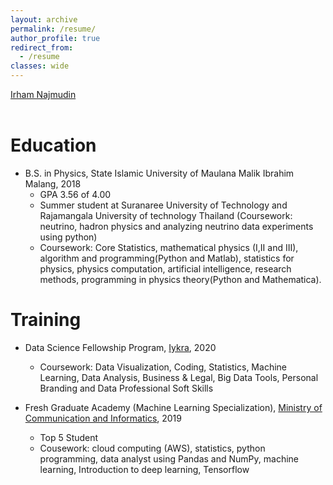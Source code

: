 ```yaml
---
layout: archive
permalink: /resume/
author_profile: true
redirect_from:
  - /resume
classes: wide
---
```


<script type="text/javascript" src="https://platform.linkedin.com/badges/js/profile.js" async defer> window.open('https://platform.linkedin.com/badges/js/profile.js', '_blank');</script>

<div class="LI-profile-badge"  data-version="v1" data-size="medium" data-locale="fr_FR" data-type="horizontal" data-theme="light" data-vanity="irhamn"><a class="LI-simple-link" href='https://ch.linkedin.com/in/irhamn?trk=profile-badge'>Irham Najmudin</a></div>

<br>

# Education
- B.S. in Physics, State Islamic University of Maulana Malik Ibrahim Malang, 2018
  - GPA 3.56 of 4.00
  - Summer student at Suranaree University of Technology and Rajamangala University of technology Thailand (Coursework: neutrino, hadron physics and analyzing neutrino data experiments using python)
  - Coursework: Core Statistics, mathematical physics (I,II and III), algorithm and programming(Python and Matlab), statistics for physics, physics computation, artificial intelligence, research methods, programming in physics theory(Python and Mathematica).
  
# Training
- Data Science Fellowship Program, [Iykra](https://iykra.com/datafellowship/), 2020
  - Coursework: Data Visualization, Coding, Statistics, Machine Learning, Data Analysis, Business & Legal, Big Data Tools, Personal Branding and Data Professional Soft Skills

- Fresh Graduate Academy (Machine Learning Specialization), [Ministry of Communication and Informatics](https://digitalent.kominfo.go.id/pelatihan/FGA), 2019
  - Top 5 Student
  - Cousework: cloud computing (AWS), statistics, python programming, data analyst using Pandas and NumPy, machine learning, Introduction to deep learning, Tensorflow
  
